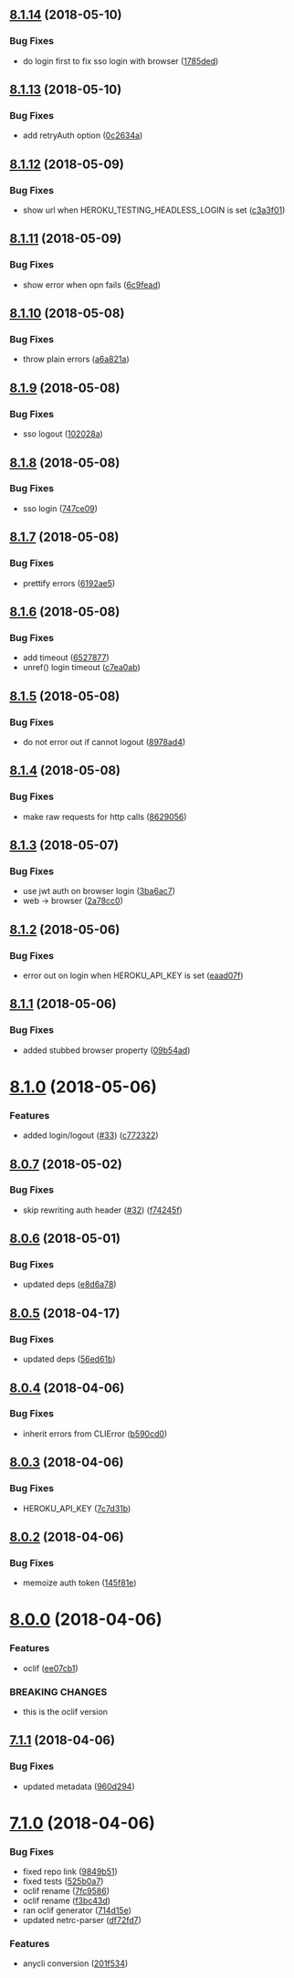 <a name="8.1.14"></a>
## [8.1.14](https://github.com/heroku/heroku-cli-command/compare/v8.1.13...v8.1.14) (2018-05-10)


### Bug Fixes

* do login first to fix sso login with browser ([1785ded](https://github.com/heroku/heroku-cli-command/commit/1785ded))

<a name="8.1.13"></a>
## [8.1.13](https://github.com/heroku/heroku-cli-command/compare/v8.1.12...v8.1.13) (2018-05-10)


### Bug Fixes

* add retryAuth option ([0c2634a](https://github.com/heroku/heroku-cli-command/commit/0c2634a))

<a name="8.1.12"></a>
## [8.1.12](https://github.com/heroku/heroku-cli-command/compare/v8.1.11...v8.1.12) (2018-05-09)


### Bug Fixes

* show url when HEROKU_TESTING_HEADLESS_LOGIN is set ([c3a3f01](https://github.com/heroku/heroku-cli-command/commit/c3a3f01))

<a name="8.1.11"></a>
## [8.1.11](https://github.com/heroku/heroku-cli-command/compare/v8.1.10...v8.1.11) (2018-05-09)


### Bug Fixes

* show error when opn fails ([6c9fead](https://github.com/heroku/heroku-cli-command/commit/6c9fead))

<a name="8.1.10"></a>
## [8.1.10](https://github.com/heroku/heroku-cli-command/compare/v8.1.9...v8.1.10) (2018-05-08)


### Bug Fixes

* throw plain errors ([a6a821a](https://github.com/heroku/heroku-cli-command/commit/a6a821a))

<a name="8.1.9"></a>
## [8.1.9](https://github.com/heroku/heroku-cli-command/compare/v8.1.8...v8.1.9) (2018-05-08)


### Bug Fixes

* sso logout ([102028a](https://github.com/heroku/heroku-cli-command/commit/102028a))

<a name="8.1.8"></a>
## [8.1.8](https://github.com/heroku/heroku-cli-command/compare/v8.1.7...v8.1.8) (2018-05-08)


### Bug Fixes

* sso login ([747ce09](https://github.com/heroku/heroku-cli-command/commit/747ce09))

<a name="8.1.7"></a>
## [8.1.7](https://github.com/heroku/heroku-cli-command/compare/v8.1.6...v8.1.7) (2018-05-08)


### Bug Fixes

* prettify errors ([6192ae5](https://github.com/heroku/heroku-cli-command/commit/6192ae5))

<a name="8.1.6"></a>
## [8.1.6](https://github.com/heroku/heroku-cli-command/compare/v8.1.5...v8.1.6) (2018-05-08)


### Bug Fixes

* add timeout ([6527877](https://github.com/heroku/heroku-cli-command/commit/6527877))
* unref() login timeout ([c7ea0ab](https://github.com/heroku/heroku-cli-command/commit/c7ea0ab))

<a name="8.1.5"></a>
## [8.1.5](https://github.com/heroku/heroku-cli-command/compare/v8.1.4...v8.1.5) (2018-05-08)


### Bug Fixes

* do not error out if cannot logout ([8978ad4](https://github.com/heroku/heroku-cli-command/commit/8978ad4))

<a name="8.1.4"></a>
## [8.1.4](https://github.com/heroku/heroku-cli-command/compare/v8.1.3...v8.1.4) (2018-05-08)


### Bug Fixes

* make raw requests for http calls ([8629056](https://github.com/heroku/heroku-cli-command/commit/8629056))

<a name="8.1.3"></a>
## [8.1.3](https://github.com/heroku/heroku-cli-command/compare/v8.1.2...v8.1.3) (2018-05-07)


### Bug Fixes

* use jwt auth on browser login ([3ba6ac7](https://github.com/heroku/heroku-cli-command/commit/3ba6ac7))
* web -> browser ([2a78cc0](https://github.com/heroku/heroku-cli-command/commit/2a78cc0))

<a name="8.1.2"></a>
## [8.1.2](https://github.com/heroku/heroku-cli-command/compare/v8.1.1...v8.1.2) (2018-05-06)


### Bug Fixes

* error out on login when HEROKU_API_KEY is set ([eaad07f](https://github.com/heroku/heroku-cli-command/commit/eaad07f))

<a name="8.1.1"></a>
## [8.1.1](https://github.com/heroku/heroku-cli-command/compare/v8.1.0...v8.1.1) (2018-05-06)


### Bug Fixes

* added stubbed browser property ([09b54ad](https://github.com/heroku/heroku-cli-command/commit/09b54ad))

<a name="8.1.0"></a>
# [8.1.0](https://github.com/heroku/heroku-cli-command/compare/v8.0.7...v8.1.0) (2018-05-06)


### Features

* added login/logout ([#33](https://github.com/heroku/heroku-cli-command/issues/33)) ([c772322](https://github.com/heroku/heroku-cli-command/commit/c772322))

<a name="8.0.7"></a>
## [8.0.7](https://github.com/heroku/heroku-cli-command/compare/v8.0.6...v8.0.7) (2018-05-02)


### Bug Fixes

* skip rewriting auth header ([#32](https://github.com/heroku/heroku-cli-command/issues/32)) ([f74245f](https://github.com/heroku/heroku-cli-command/commit/f74245f))

<a name="8.0.6"></a>
## [8.0.6](https://github.com/heroku/heroku-cli-command/compare/v8.0.5...v8.0.6) (2018-05-01)


### Bug Fixes

* updated deps ([e8d6a78](https://github.com/heroku/heroku-cli-command/commit/e8d6a78))

<a name="8.0.5"></a>
## [8.0.5](https://github.com/heroku/heroku-cli-command/compare/v8.0.4...v8.0.5) (2018-04-17)


### Bug Fixes

* updated deps ([56ed61b](https://github.com/heroku/heroku-cli-command/commit/56ed61b))

<a name="8.0.4"></a>
## [8.0.4](https://github.com/heroku/heroku-cli-command/compare/v8.0.3...v8.0.4) (2018-04-06)


### Bug Fixes

* inherit errors from CLIError ([b590cd0](https://github.com/heroku/heroku-cli-command/commit/b590cd0))

<a name="8.0.3"></a>
## [8.0.3](https://github.com/heroku/heroku-cli-command/compare/v8.0.2...v8.0.3) (2018-04-06)


### Bug Fixes

* HEROKU_API_KEY ([7c7d31b](https://github.com/heroku/heroku-cli-command/commit/7c7d31b))

<a name="8.0.2"></a>
## [8.0.2](https://github.com/heroku/heroku-cli-command/compare/v8.0.1...v8.0.2) (2018-04-06)


### Bug Fixes

* memoize auth token ([145f81e](https://github.com/heroku/heroku-cli-command/commit/145f81e))

<a name="8.0.0"></a>
# [8.0.0](https://github.com/heroku/heroku-cli-command/compare/v7.1.1...v8.0.0) (2018-04-06)


### Features

* oclif ([ee07cb1](https://github.com/heroku/heroku-cli-command/commit/ee07cb1))


### BREAKING CHANGES

* this is the oclif version

<a name="7.1.1"></a>
## [7.1.1](https://github.com/heroku/heroku-cli-command/compare/v7.1.0...v7.1.1) (2018-04-06)


### Bug Fixes

* updated metadata ([960d294](https://github.com/heroku/heroku-cli-command/commit/960d294))

<a name="7.1.0"></a>
# [7.1.0](https://github.com/heroku/heroku-cli-command/compare/v7.0.16...v7.1.0) (2018-04-06)


### Bug Fixes

* fixed repo link ([9849b51](https://github.com/heroku/heroku-cli-command/commit/9849b51))
* fixed tests ([525b0a7](https://github.com/heroku/heroku-cli-command/commit/525b0a7))
* oclif rename ([7fc9586](https://github.com/heroku/heroku-cli-command/commit/7fc9586))
* oclif rename ([f3bc43d](https://github.com/heroku/heroku-cli-command/commit/f3bc43d))
* ran oclif generator ([714d15e](https://github.com/heroku/heroku-cli-command/commit/714d15e))
* updated netrc-parser ([df72fd7](https://github.com/heroku/heroku-cli-command/commit/df72fd7))


### Features

* anycli conversion ([201f534](https://github.com/heroku/heroku-cli-command/commit/201f534))
